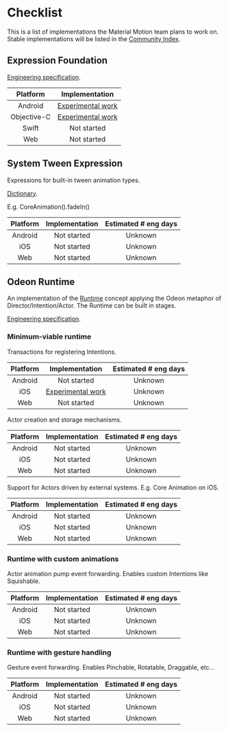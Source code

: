 # Checklist

This is a list of implementations the Material Motion team plans to work on. Stable implementations will be listed in the [Community Index](https://material-motion.gitbooks.io/material-motion-starmap/content/community_index/).

## Expression Foundation

[Engineering specification](https://material-motion.gitbooks.io/material-motion-starmap/content/specifications/expressions.html).

| Platform | Implementation |
|:--------:|:--------------:|
| Android  | [Experimental work](https://github.com/material-motion/material-motion-expression-android) |
| Objective-C | [Experimental work](https://github.com/material-motion/material-motion-experiments-objc/tree/develop/expressions/ExpressionsCatalog/ExpressionsCatalog) |
| Swift    | Not started |
| Web      | Not started |

## System Tween Expression

Expressions for built-in tween animation types.

[Dictionary](https://material-motion.gitbooks.io/material-motion-starmap/content/material_motion/dictionary.html).

E.g. CoreAnimation().fadeIn()

| Platform | Implementation | Estimated # eng days |
|:--------:|:--------------:|:--------------------:|
| Android  | Not started | Unknown |
| iOS      | Not started | Unknown |
| Web      | Not started | Unknown |

## Odeon Runtime

An implementation of the [Runtime](https://material-motion.gitbooks.io/material-motion-starmap/content/concepts/runtimes.html) concept applying the Odeon metaphor of Director/Intention/Actor. The Runtime can be built in stages.

[Engineering specification](https://material-motion.gitbooks.io/material-motion-starmap/content/specifications/runtime.html).

### Minimum-viable runtime

Transactions for registering Intentions.

| Platform | Implementation | Estimated # eng days |
|:--------:|:--------------:|:--------------------:|
| Android  | Not started | Unknown |
| iOS      | [Experimental work](https://github.com/material-motion/material-motion-experiments-objc/tree/develop/runtime/RuntimeCatalog/RuntimeCatalog) | Unknown |
| Web      | Not started | Unknown |

Actor creation and storage mechanisms.

| Platform | Implementation | Estimated # eng days |
|:--------:|:--------------:|:--------------------:|
| Android  | Not started | Unknown |
| iOS      | Not started | Unknown |
| Web      | Not started | Unknown |

Support for Actors driven by external systems. E.g. Core Animation on iOS.

| Platform | Implementation | Estimated # eng days |
|:--------:|:--------------:|:--------------------:|
| Android  | Not started | Unknown |
| iOS      | Not started | Unknown |
| Web      | Not started | Unknown |

### Runtime with custom animations

Actor animation pump event forwarding. Enables custom Intentions like Squishable.

| Platform | Implementation | Estimated # eng days |
|:--------:|:--------------:|:--------------------:|
| Android  | Not started | Unknown |
| iOS      | Not started | Unknown |
| Web      | Not started | Unknown |

### Runtime with gesture handling

Gesture event forwarding. Enables Pinchable, Rotatable, Draggable, etc...

| Platform | Implementation | Estimated # eng days |
|:--------:|:--------------:|:--------------------:|
| Android  | Not started | Unknown |
| iOS      | Not started | Unknown |
| Web      | Not started | Unknown |
